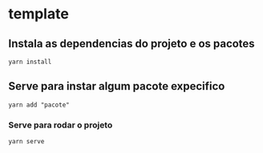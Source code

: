 # template

## Instala as dependencias do projeto e os pacotes
```
yarn install
```

## Serve para instar algum pacote expecifico
```
yarn add "pacote"
```

### Serve para rodar o projeto
```
yarn serve
```
